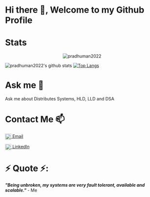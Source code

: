 # Hi there 👋, Welcome to my Github Profile

# Stats
<p align="center"> <img src="https://komarev.com/ghpvc/?username=pradhuman2022" alt="pradhuman2022" /> </p>

![pradhuman2022's github stats](https://github-readme-stats.vercel.app/api?username=pradhuman2022&show_icons=true&theme=gotham&hide=issues,stars&count_private=true)
[![Top Langs](https://github-readme-stats.vercel.app/api/top-langs/?username=pradhuman2022&layout=compact)](https://github.com/pradhuman2022/github-readme-stats)

# Ask me 💬
Ask me about Distributes Systems, HLD, LLD and DSA

# Contact Me 📫
<a href="mailto:ramsaxena42@gmail.com" target="blank"><img align="center" src="https://www.flaticon.com/svg/static/icons/svg/281/281769.svg" alt="ramsaxena42@gmail.com" height="20" width="20" /> [Email](mailto:ramsaxena42@gmail.com)

<a href="https://www.linkedin.com/in/kan12693/" target="blank"><img align="center" src="https://www.flaticon.com/svg/static/icons/svg/174/174857.svg" alt="kan12693" height="20" width="20" /> [LinkedIn](https://www.linkedin.com/in/kan12693/)
  
# ⚡ Quote ⚡: 
__*"Being unbroken, my systems are very fault tolerant, available and scalable."*__ - Me  

